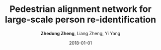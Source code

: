 ---
title: "Pedestrian alignment network for large-scale person re-identification"
collection: publications
permalink: /publication/2018-01-01-Pedestrian-alignment-network-for-large-scale-person-re-identification
date: 2018-01-01
venue: 'IEEE Transactions on Circuits and Systems for Video Technology'
author: '<strong>Zhedong Zheng</strong>,  Liang Zheng,  Yi Yang'
citation: ' Zhedong Zheng,  Liang Zheng,  Yi Yang, &quot;Pedestrian alignment network for large-scale person re-identification.&quot; IEEE Transactions on Circuits and Systems for Video Technology, 2018.'
---